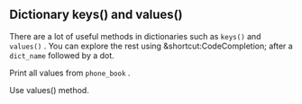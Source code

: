 ## Dictionary keys() and values()

There are a lot of useful methods in dictionaries such as `keys()` and `values()` . You can explore the rest using &shortcut:CodeCompletion; after a `dict_name` followed by a dot.  
  
Print all values from `phone_book` .  

<div class='hint'>Use values() method.</div>
